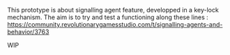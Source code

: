 This prototype is about signalling agent feature, developped in a key-lock mechanism.
The aim is to try and test a functioning along these lines : https://community.revolutionarygamesstudio.com/t/signalling-agents-and-behavior/3763


WIP
